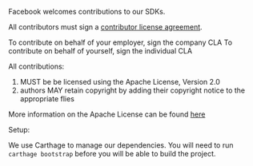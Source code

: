 Facebook welcomes contributions to our SDKs.

All contributors must sign a [contributor license agreement](https://developers.facebook.com/opensource/cla).

To contribute on behalf of your employer, sign the company CLA
To contribute on behalf of yourself, sign the individual CLA

All contributions:

1. MUST be be licensed using the Apache License, Version 2.0
2. authors MAY retain copyright by adding their copyright notice to the appropriate flies

More information on the Apache License can be found [here](http://www.apache.org/foundation/license-faq.html)

Setup:

We use Carthage to manage our dependencies. You will need to run `carthage bootstrap` before you will be able to build the project.
